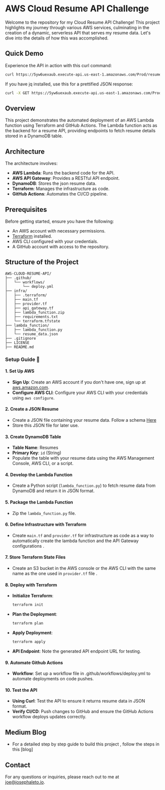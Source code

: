 # AWS Cloud Resume API Challenge

Welcome to the repository for my Cloud Resume API Challenge! This project highlights my journey through various AWS services, culminating in the creation of a dynamic, serverless API that serves my resume data. Let's dive into the details of how this was accomplished.

## Quick Demo

Experience the API in action with this curl command:

```sh
curl https://5yw6uexaub.execute-api.us-east-1.amazonaws.com/Prod/resume
```

If you have jq installed, use this for a prettified JSON response:

```sh
curl -X GET https://5yw6uexaub.execute-api.us-east-1.amazonaws.com/Prod/resume | jq .
```



## Overview

This project demonstrates the automated deployment of an AWS Lambda function using Terraform and GitHub Actions. The Lambda function acts as the backend for a resume API, providing endpoints to fetch resume details stored in a DynamoDB table.

## Architecture

The architecture involves:

- **AWS Lambda**: Runs the backend code for the API.
- **AWS API Gateway**: Provides a RESTful API endpoint.
- **DynamoDB**: Stores the json resume data.
- **Terraform**: Manages the infrastructure as code.
- **GitHub Actions**: Automates the CI/CD pipeline.

## Prerequisites

Before getting started, ensure you have the following:

- An AWS account with necessary permissions.
- [Terraform](https://www.terraform.io/downloads.html) installed.
- AWS CLI configured with your credentials.
- A GitHub account with access to the repository.

## Structure of the Project

```plaintext
AWS-CLOUD-RESUME-API/
├── .github/
│   └── workflows/
│       └── deploy.yml
├── infra/
│   ├── .terraform/
│   ├── main.tf
│   ├── provider.tf
│   ├── api_gateway.tf
│   ├── lambda_function.zip
│   ├── requirements.txt
│   └── terraform.tfstate
├── lambda_function/
│   ├── lambda_function.py
│   └── resume_data.json
├── .gitignore
├── LICENSE
├── README.md
```

### Setup Guide 🚀

#### 1. Set Up AWS

- **Sign Up**: Create an AWS account if you don't have one, sign up at [aws.amazon.com](https://aws.amazon.com/).
- **Configure AWS CLI**: Configure your AWS CLI with your credentials using `aws configure`.

#### 2. Create a JSON Resume

- Create a JSON file containing your resume data. Follow a schema [Here](https://jsonresume.org/schema)
- Store this JSON file for later use.

#### 3. Create DynamoDB Table

- **Table Name**: Resumes
- **Primary Key**: `id` (String)
- Populate the table with your resume data using the AWS Management Console, AWS CLI, or a script.

#### 4. Develop the Lambda Function

- Create a Python script (`lambda_function.py`) to fetch resume data from DynamoDB and return it in JSON format.

#### 5. Package the Lambda Function

- Zip the `lambda_function.py` file.

#### 6. Define Infrastructure with Terraform

- Create `main.tf` and `provider.tf` for infrastructure as code as a way to automatically create the lambda function and the API Gateway configurations .

#### 7. Store Terraform State Files

- Create an S3 bucket in the AWS console or the AWS CLI with the same name as the one used in `provider.tf` file .

#### 8. Deploy with Terraform

- **Initialize Terraform**:
  ```sh
  terraform init
  ```
- **Plan the Deployment**:
  ```sh
  terraform plan
  ```
- **Apply Deployment**:
  ```sh
  terraform apply
  ```
- **API Endpoint**: Note the generated API endpoint URL for testing.

#### 9. Automate Github Actions

- **Workflow**: Set up a workflow file in .github/workflows/deploy.yml to automate deployments on code pushes.

#### 10. Test the API

- **Using Curl**: Test the API to ensure it returns resume data in JSON format.
- **Verify CI/CD**: Push changes to GitHub and ensure the GitHub Actions workflow deploys updates correctly.

## Medium Blog

- For a detailed step by step guide to build this project , follow the steps in this [blog]

## Contact

For any questions or inquiries, please reach out to me at joe@josephaleto.io.
